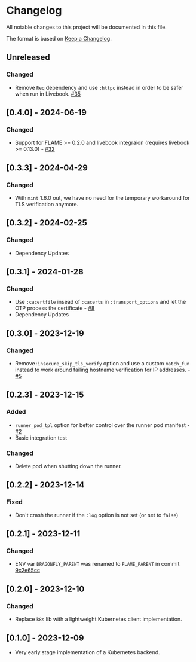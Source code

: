 # Changelog

All notable changes to this project will be documented in this file.

The format is based on [Keep a Changelog](https://keepachangelog.com/en/1.0.0/).

## Unreleased

<!-- Add your changelog entry to the relevant subsection -->

<!-- ### Added | Changed | Deprecated | Removed | Fixed | Security -->

### Changed

- Remove `Req` dependency and use `:httpc` instead in order to be safer when run in Livebook. [#35](https://github.com/mruoss/flame_k8s_backend/pull/35)

<!--------------------- Don't add new entries after this line --------------------->

## [0.4.0] - 2024-06-19

### Changed

- Support for FLAME >= 0.2.0 and livebook integraion (requires livebook >= 0.13.0) - [#32](https://github.com/mruoss/flame_k8s_backend/pull/32)

## [0.3.3] - 2024-04-29

### Changed

- With `mint` 1.6.0 out, we have no need for the temporary workaround for TLS
  verification anymore.

## [0.3.2] - 2024-02-25

### Changed

- Dependency Updates

## [0.3.1] - 2024-01-28

### Changed

- Use `:cacertfile` insead of `:cacerts` in `:transport_options` and let the OTP process the certificate - [#8](https://github.com/mruoss/flame_k8s_backend/pull/8)
- Dependency Updates

## [0.3.0] - 2023-12-19

### Changed

- Remove`:insecure_skip_tls_verify` option and use a custom `match_fun` instead to work around failing hostname verification for IP addresses. - [#5](https://github.com/mruoss/flame_k8s_backend/pull/5)

## [0.2.3] - 2023-12-15

### Added

- `runner_pod_tpl` option for better control over the runner pod manifest - [#2](https://github.com/mruoss/flame_k8s_backend/pull/2)
- Basic integration test

### Changed

- Delete pod when shutting down the runner.

## [0.2.2] - 2023-12-14

### Fixed

- Don't crash the runner if the `:log` option is not set (or set to `false`)

## [0.2.1] - 2023-12-11

### Changed

- ENV var `DRAGONFLY_PARENT` was renamed to `FLAME_PARENT` in commit [9c2e65cc](https://github.com/phoenixframework/flame/commit/9c2e65ccd2c55514a473ad6ed986326576687064)

## [0.2.0] - 2023-12-10

### Changed

- Replace `k8s` lib with a lightweight Kubernetes client implementation.

## [0.1.0] - 2023-12-09

- Very early stage implementation of a Kubernetes backend.
